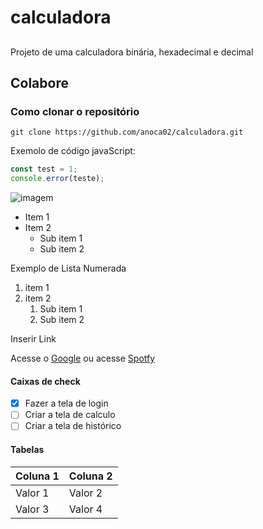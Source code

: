 # calculadora

##
Projeto de uma calculadora binária, hexadecimal e decimal

## Colabore

### Como clonar o repositório 

```
git clone https://github.com/anoca02/calculadora.git
````
Exemolo de código javaScript:

```js
const test = 1;
console.error(teste);
```

![imagem](https://upload.wikimedia.org/wikipedia/commons/thumb/9/91/Octicons-mark-github.svg/2048px-Octicons-mark-github.svg.png)

 - Item 1 
 - Item 2
    - Sub item 1
    - Sub item 2

Exemplo de Lista Numerada
1. item 1
2. item 2
     1. Sub item 1
     2. Sub item 2

Inserir Link

Acesse o [Google](https://google.com)
ou acesse [Spotfy](https://spotfy.com)

#### Caixas de check

- [x] Fazer a tela de login
- [ ] Criar a tela de calculo
- [ ] Criar a tela de histórico

#### Tabelas
| Coluna 1 | Coluna 2 |
| -------- | -------- |
| Valor 1  | Valor 2  |
| Valor 3  | Valor 4  |